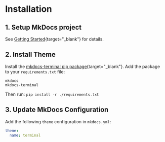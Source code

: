 # Installation

## 1. Setup MkDocs project
See [Getting Started](https://www.mkdocs.org/getting-started/){target="_blank"} for details.

## 2. Install Theme
Install the [mkdocs-terminal pip package](https://pypi.org/project/mkdocs-terminal/){target="_blank"}.  Add the package to your `requirements.txt` file:

```text
mkdocs
mkdocs-terminal
```
Then run:  `pip install -r ./requirements.txt`

## 3. Update MkDocs Configuration
Add the following `theme` configuration in `mkdocs.yml`:
   
```yaml
theme:
  name: terminal
```
